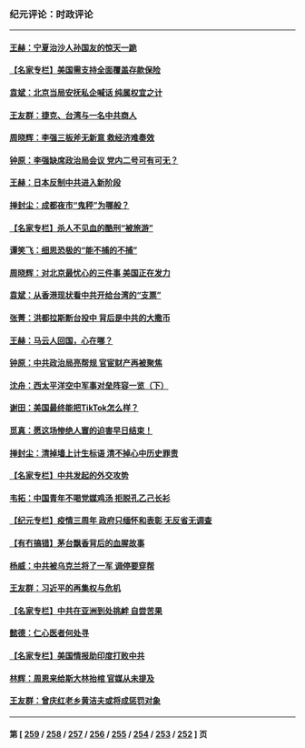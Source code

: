### 纪元评论：时政评论
---
#### [王赫：宁夏治沙人孙国友的惊天一跪](../../pages/nsc1025/n13963952.md) 
#### [【名家专栏】美国需支持全面覆盖存款保险](../../pages/nsc1025/n13963860.md) 
#### [袁斌：北京当局安抚私企喊话 纯属权宜之计](../../pages/nsc1025/n13963696.md) 
#### [王友群：捷克、台湾与一名中共商人](../../pages/nsc1025/n13962880.md) 
#### [周晓辉：李强三板斧无新意 救经济难奏效](../../pages/nsc1025/n13963335.md) 
#### [钟原：李强缺席政治局会议 党内二号可有可无？](../../pages/nsc1025/n13962965.md) 
#### [王赫：日本反制中共进入新阶段](../../pages/nsc1025/n13962985.md) 
#### [掸封尘：成都夜市“鬼秤”为哪般？](../../pages/nsc1025/n13962863.md) 
#### [【名家专栏】杀人不见血的酷刑“被旅游”](../../pages/nsc1025/n13962611.md) 
#### [谭笑飞：细思恐极的“能不捕的不捕”](../../pages/nsc1025/n13962565.md) 
#### [周晓辉：对北京最忧心的三件事 美国正在发力](../../pages/nsc1025/n13962520.md) 
#### [袁斌：从香港现状看中共开给台湾的“支票”](../../pages/nsc1025/n13962401.md) 
#### [张菁：洪都拉斯断台投中 背后是中共的大撒币](../../pages/nsc1025/n13962478.md) 
#### [王赫：马云人回国，心在哪？](../../pages/nsc1025/n13962356.md) 
#### [钟原：中共政治局亮帮规 官宦财产再被聚焦](../../pages/nsc1025/n13962234.md) 
#### [沈舟：西太平洋空中军事对垒阵容一览（下）](../../pages/nsc1025/n13961983.md) 
#### [谢田：美国最终能把TikTok怎么样？](../../pages/nsc1025/n13962138.md) 
#### [觅真：愿这场惨绝人寰的迫害早日结束！](../../pages/nsc1025/n13962150.md) 
#### [掸封尘：清掉墙上计生标语 清不掉心中历史罪责](../../pages/nsc1025/n13962087.md) 
#### [【名家专栏】中共发起的外交攻势](../../pages/nsc1025/n13961842.md) 
#### [韦拓：中国青年不喝党媒鸡汤 拒脱孔乙己长衫](../../pages/nsc1025/n13962007.md) 
#### [【纪元专栏】疫情三周年 政府只缅怀和表彰 无反省无调查](../../pages/nsc1025/n13962004.md) 
#### [【有冇搞错】茅台飘香背后的血腥故事](../../pages/nsc1025/n13961702.md) 
#### [杨威：中共被乌克兰将了一军 调停要穿帮](../../pages/nsc1025/n13961388.md) 
#### [王友群：习近平的再集权与危机](../../pages/nsc1025/n13961450.md) 
#### [【名家专栏】中共在亚洲到处挑衅 自尝苦果](../../pages/nsc1025/n13959731.md) 
#### [懿德：仁心医者何处寻](../../pages/nsc1025/n13961200.md) 
#### [【名家专栏】美国情报助印度打败中共](../../pages/nsc1025/n13960307.md) 
#### [林辉：周恩来给斯大林抬棺 官媒从未提及](../../pages/nsc1025/n13961173.md) 
#### [王友群：曾庆红老乡黄洁夫或将成惩罚对象](../../pages/nsc1025/n13960455.md) 

---
#### 第 [ [259](./259.md) / [258](./258.md) / [257](./257.md) / [256](./256.md) / [255](./255.md) / [254](./254.md) / [253](./253.md) / [252](./252.md) ] 页
